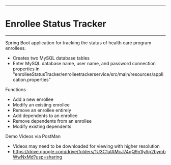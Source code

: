 ------------
# Enrollee Status Tracker
------------

Spring Boot application for tracking the status of health care program enrollees.
- Creates two MySQL database tables
- Enter MySQL database name, user name, and password connection properties in "enrolleeStatusTracker/enrolleetrackerservice/src/main/resources/application.properties"

Functions
- Add a new enrollee
- Modify an existing enrollee
- Remove an enrollee entirely
- Add dependents to an enrollee
- Remove dependents from an enrollee
- Modify existing dependents

Demo Videos via PostMan
- Videos may need to be downloaded for viewing with higher resolution
- https://drive.google.com/drive/folders/1U3C1uIAMcJ74qQ9n1IyAp2bymbWwNxMd?usp=sharing
